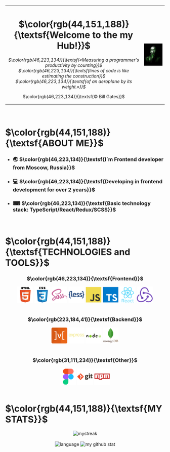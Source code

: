 <div id="header" align = "center">
    <table>
        <td align = "center">
            <h1 color = "green" >
                $\color{rgb(44,151,188)}{\textsf{Welcome to the my Hub!}}$
            </h1>
            <p><i>$\color{rgb(46,223,134)}{\textsf{«Measuring a programmer's productivity by counting}}$<br>$\color{rgb(46,223,134)}{\textsf{lines of code is like estimating the construction}}$<br>$\color{rgb(46,223,134)}{\textsf{of an aeroplane by its weight.»}}$</i></p>
            <p>$\color{rgb(46,223,134)}{\textsf{© Bill Gates}}$</p>
        </td>
        <td>
            <img src="./assets/main.gif" width="400"/>
        </td>
    </table>
</div>
<br/>
<div id = "aboutMe">
    <h1>$\color{rgb(44,151,188)}{\textsf{ABOUT ME}}$</h1>
    <ul>
        <li>
            <h3>🌏 $\color{rgb(46,223,134)}{\textsf{I`m Frontend developer from Moscow, Russia}}$</h3>
        </li>
        <li>
            <h3>💻 $\color{rgb(46,223,134)}{\textsf{Developing in frontend development for over 2 years}}$</h3>
        </li>
        <li>
            <h3>⌨ $\color{rgb(46,223,134)}{\textsf{Basic technology stack: TypeScript/React/Redux/SCSS}}$</h3>
        </li>
    </ul>
</div>
<br/>
<div id = "technologies">
    <h1>$\color{rgb(44,151,188)}{\textsf{TECHNOLOGIES and TOOLS}}$</h1>
    <h3 align = "center">$\color{rgb(46,223,134)}{\textsf{Frontend}}$</h3>
    <div align = "center">
        <img src = "https://raw.githubusercontent.com/devicons/devicon/1119b9f84c0290e0f0b38982099a2bd027a48bf1/icons/html5/html5-original-wordmark.svg" width = "50" height = "50"/>
        <img src = "https://raw.githubusercontent.com/devicons/devicon/1119b9f84c0290e0f0b38982099a2bd027a48bf1/icons/css3/css3-original-wordmark.svg" width = "50" height = "50"/>
        <img src = "https://raw.githubusercontent.com/devicons/devicon/1119b9f84c0290e0f0b38982099a2bd027a48bf1/icons/sass/sass-original.svg" width = "50" height = "50"/>
        <img src = "https://raw.githubusercontent.com/devicons/devicon/1119b9f84c0290e0f0b38982099a2bd027a48bf1/icons/less/less-plain-wordmark.svg" width = "50" height = "50"/>  
        <img src = "https://raw.githubusercontent.com/devicons/devicon/1119b9f84c0290e0f0b38982099a2bd027a48bf1/icons/javascript/javascript-original.svg" width = "50" height = "50"/> 
        <img src = "https://raw.githubusercontent.com/devicons/devicon/1119b9f84c0290e0f0b38982099a2bd027a48bf1/icons/typescript/typescript-original.svg" width = "50" height = "50"/> 
        <img src = "https://raw.githubusercontent.com/devicons/devicon/1119b9f84c0290e0f0b38982099a2bd027a48bf1/icons/react/react-original-wordmark.svg" width = "50" height = "50"/> 
        <img src = "https://raw.githubusercontent.com/devicons/devicon/1119b9f84c0290e0f0b38982099a2bd027a48bf1/icons/redux/redux-original.svg" width = "50" height = "50"/> 
    </div>
    <br/>
    <h3 align = "center">$\color{rgb(223,184,41)}{\textsf{Backend}}$</h3>
    <div align = "center"> 
        <img src = "./assets/techIcons/mobx.svg" width = "50" height = "50"/> 
        <img src = "./assets/techIcons/express.svg" width = "50" height = "50"/> 
        <img src = "https://raw.githubusercontent.com/devicons/devicon/1119b9f84c0290e0f0b38982099a2bd027a48bf1/icons/nodejs/nodejs-original-wordmark.svg" width = "50" height = "50"/>
        <img src = "https://raw.githubusercontent.com/devicons/devicon/1119b9f84c0290e0f0b38982099a2bd027a48bf1/icons/mongodb/mongodb-original-wordmark.svg" width = "50" height = "50"/>
    </div>
    <br/>
    <h3 align = "center">$\color{rgb(31,111,234)}{\textsf{Other}}$</h3>
    <div align = "center">
        <img src = "https://raw.githubusercontent.com/devicons/devicon/1119b9f84c0290e0f0b38982099a2bd027a48bf1/icons/figma/figma-original.svg" width = "50" height = "50"/>
        <img src = "https://raw.githubusercontent.com/devicons/devicon/1119b9f84c0290e0f0b38982099a2bd027a48bf1/icons/git/git-original-wordmark.svg" width = "50" height = "50"/>
        <img src = "https://raw.githubusercontent.com/devicons/devicon/1119b9f84c0290e0f0b38982099a2bd027a48bf1/icons/npm/npm-original-wordmark.svg" width = "50" height = "50"/>
    </div>
</div>
<br/>
<div id = "stats">
    <h1>$\color{rgb(44,151,188)}{\textsf{MY STATS}}$</h1>
    <div align = "center">
        <img alt="mystreak" src="https://github-readme-streak-stats.herokuapp.com/?user=GregDemidenkov&theme=blue-green" />
        <br/>
        <br/>
    </div>
    <div align = "center">
        <img alt="language" src="https://github-readme-stats-six-chi-56.vercel.app/api/top-langs/?username=GregDemidenkov&langs_count=6&hide=Shell&layout=compact&theme=blue-green" width="360" height="170" />
        <img alt="my github stat" src="https://github-readme-stats-evip01htp-mikhailgulkin.vercel.app/api?username=GregDemidenkov&show_icons=true&theme=blue-green" height="170" />
        <br/> 
    </div>
    <!-- <img align="center" style="text-align: center" alt="trophy" src="https://github-profile-trophy.vercel.app/?username=GregDemidenkov&theme=dracula&row=2&column=3">    -->
</div>
